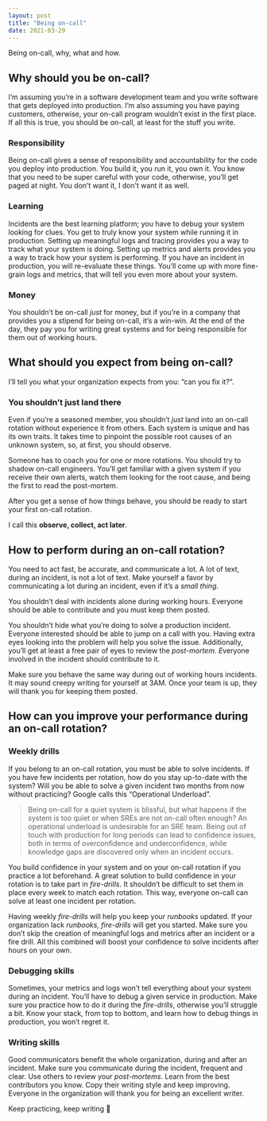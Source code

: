 ```yaml
---
layout: post
title: "Being on-call"
date: 2021-03-29
---
```


Being on-call, why, what and how.

## **Why should you be on-call?**

I’m assuming you’re in a software development team and you write software that gets deployed into production. I’m also assuming you have paying customers, otherwise, your on-call program wouldn’t exist in the first place. If all this is true, you should be on-call, at least for the stuff you write.

### **Responsibility**

Being on-call gives a sense of responsibility and accountability for the code you deploy into production. You build it, you run it, you own it. You know that you need to be super careful with your code, otherwise, you’ll get paged at night. You don’t want it, I don’t want it as well.

### **Learning**

Incidents are the best learning platform; you have to debug your system looking for clues. You get to truly know your system while running it in production. Setting up meaningful logs and tracing provides you a way to track what your system is doing. Setting up metrics and alerts provides you a way to track how your system is performing. If you have an incident in production, you will re-evaluate these things. You’ll come up with more fine-grain logs and metrics, that will tell you even more about your system.

### **Money**

You shouldn’t be on-call *just* for money, but if you’re in a company that provides you a stipend for being on-call, it’s a win-win. At the end of the day, they pay you for writing great systems and for being responsible for them out of working hours.

## **What should you expect from being on-call?**

I’ll tell you what your organization expects from you: “can you fix it?”.

### **You shouldn’t** **just** **land there**

Even if you’re a seasoned member, you shouldn’t *just* land into an on-call rotation without experience it from others. Each system is unique and has its own traits. It takes time to pinpoint the possible root causes of an unknown system, so, at first, you should observe.

Someone has to coach you for one or more rotations. You should try to shadow on-call engineers. You’ll get familiar with a given system if you receive their own alerts, watch them looking for the root cause, and being the first to read the post-mortem.

After you get a sense of how things behave, you should be ready to start your first on-call rotation.

I call this **observe, collect, act later**.

## **How to perform during an on-call rotation?**

You need to act fast, be accurate, and communicate a lot. A lot of text, during an incident, is not a lot of text. Make yourself a favor by communicating a lot during an incident, even if it’s a *small thing*.

You shouldn’t deal with incidents alone during working hours. Everyone should be able to contribute and you must keep them posted.

You shouldn’t hide what you’re doing to solve a production incident. Everyone interested should be able to jump on a call with you. Having extra eyes looking into the problem will help you solve the issue. Additionally, you’ll get at least a free pair of eyes to review the *post-mortem. E*veryone involved in the incident should contribute to it.

Make sure you behave the same way during out of working hours incidents. It may sound creepy writing for yourself at 3AM. Once your team is up, they will thank you for keeping them posted.

## **How can you improve your performance during an on-call rotation?**

### **Weekly drills**

If you belong to an on-call rotation, you must be able to solve incidents. If you have few incidents per rotation, how do you stay up-to-date with the system? Will you be able to solve a given incident two months from now without practicing? Google calls this “Operational Underload”.

> Being on-call for a quiet system is blissful, but what happens if the system is too quiet or when SREs are not on-call often enough? An operational underload is undesirable for an SRE team. Being out of touch with production for long periods can lead to confidence issues, both in terms of overconfidence and underconfidence, while knowledge gaps are discovered only when an incident occurs.

You build confidence in your system and on your on-call rotation if you practice a lot beforehand. A great solution to build confidence in your rotation is to take part in *fire-drills*. It shouldn’t be difficult to set them in place every week to match each rotation. This way, everyone on-call can solve at least one incident per rotation.

Having weekly *fire-drills* will help you keep your *runbooks* updated. If your organization lack *runbooks, fire-drills* will get you started. Make sure you don’t skip the creation of meaningful logs and metrics after an incident or a fire drill. All this combined will boost your confidence to solve incidents after hours on your own.

### **Debugging skills**

Sometimes, your metrics and logs won’t tell everything about your system during an incident. You’ll have to debug a given service in production. Make sure you practice how to do it during the *fire-drills*, otherwise you’ll struggle a bit. Know your stack, from top to bottom, and learn how to debug things in production, you won’t regret it.

### **Writing skills**

Good communicators benefit the whole organization, during and after an incident. Make sure you communicate during the incident, frequent and clear. Use others to review your *post-mortems*. Learn from the best contributors you know. Copy their writing style and keep improving. Everyone in the organization will thank you for being an excellent writer.

Keep practicing, keep writing 🖖
